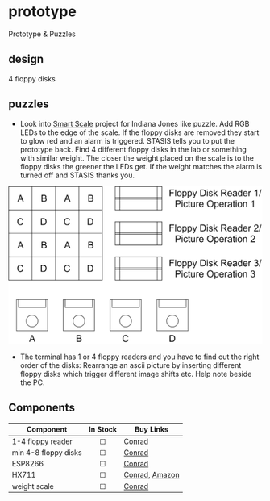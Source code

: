 # prototype
Prototype &amp; Puzzles

## design
4 floppy disks

## puzzles
- Look into [Smart Scale](https://www.instructables.com/id/DIY-Smart-Scale-With-Alarm-Clock-with-Wi-Fi-ESP826/) project for Indiana Jones like puzzle. Add RGB LEDs to the edge of the scale. If the floppy disks are removed they start to glow red and an alarm is triggered. STASIS tells you to put the prototype back. Find 4 different floppy disks in the lab or something with similar weight. The closer the weight placed on the scale is to the floppy disks the greener the LEDs get. If the weight matches the alarm is turned off and STASIS thanks you.

![Computer Puzzle](https://github.com/ubilab-escape/prototype/blob/master/Computer%20Puzzle.png)

- The terminal has 1 or 4 floppy readers and you have to find out the right order of the disks:
Rearrange an ascii picture by inserting different floppy disks which trigger different image shifts etc. Help note beside the PC.


## Components
|Component| In Stock| Buy Links|
|---------|:--------:|---------|
|1-4 floppy reader|&#9744; | [Conrad](https://www.conrad.com/p/basetech-gen-144-floppy-disk-drive-usb-20-1170561) |
|min 4-8 floppy disks|&#9744; | [Conrad](https://www.conrad.com/p/xlyne-9010000-blank-35-floppy-disk-144-mb-10-pcs-417512) |
|ESP8266|&#9744; | [Conrad](https://www.conrad.de/de/p/entwickler-platine-sbc-nodemcu-esp8266-1613301.html) |
|HX711|&#9744;| [Conrad](https://www.conrad.de/de/p/sparkfun-load-cell-amplifier-hx711-for-weight-measurements-802236777.html), [Amazon](https://www.amazon.de/Ils-Module-Aluminum-Weighing-Arduino/dp/B0769FZ7NB/ref=sr_1_6?__mk_de_DE=%C3%85M%C3%85%C5%BD%C3%95%C3%91&keywords=load+cell&qid=1573472255&sr=8-6) |
|weight scale| &#9744; |[Conrad](https://www.conrad.de/de/p/sparkfun-mini-load-cell-100g-straight-bar-tal221-802236791.html) |
